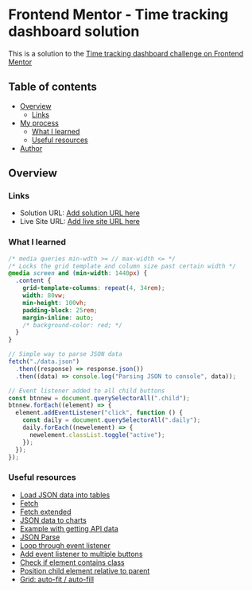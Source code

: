# Frontend Mentor - Time tracking dashboard solution

This is a solution to the [Time tracking dashboard challenge on Frontend Mentor](https://www.frontendmentor.io/challenges/time-tracking-dashboard-UIQ7167Jw)

## Table of contents

- [Overview](#overview)
  - [Links](#links)
- [My process](#my-process)
  - [What I learned](#what-i-learned)
  - [Useful resources](#useful-resources)
- [Author](#author)

## Overview

### Links

- Solution URL: [Add solution URL here](https://your-solution-url.com)
- Live Site URL: [Add live site URL here](https://your-live-site-url.com)

### What I learned

```css
/* media queries min-wdth >= // max-width <= */
/* Locks the grid template and column size past certain width */
@media screen and (min-width: 1440px) {
  .content {
    grid-template-columns: repeat(4, 34rem);
    width: 80vw;
    min-height: 100vh;
    padding-block: 25rem;
    margin-inline: auto;
    /* background-color: red; */
  }
}
```

```JavaScript
// Simple way to parse JSON data
fetch("./data.json")
  .then((response) => response.json())
  .then((data) => console.log("Parsing JSON to console", data));

// Event listener added to all child buttons
const btnnew = document.querySelectorAll(".child");
btnnew.forEach((element) => {
  element.addEventListener("click", function () {
    const daily = document.querySelectorAll(".daily");
    daily.forEach((newelement) => {
      newelement.classList.toggle("active");
    });
  });
});
```

### Useful resources

- [Load JSON data into tables](https://www.youtube.com/watch?v=qBg8IB3u28s)
- [Fetch](https://www.youtube.com/watch?v=5VCY9yCZnlc)
- [Fetch extended](https://www.youtube.com/watch?v=FN_ffvw_ksE)
- [JSON data to charts](https://www.youtube.com/watch?v=qZ17lr6Vn94)
- [Example with getting API data](https://www.youtube.com/watch?v=uxf0--uiX0I&t=216s)
- [JSON Parse](https://www.youtube.com/watch?v=LEBho3PUV3s)
- [Loop through event listener](https://stackoverflow.com/questions/50643302/addeventlistener-on-a-queryselectorall-with-classlist)
- [Add event listener to multiple buttons](https://flaviocopes.com/how-to-add-event-listener-multiple-elements-javascript/)
- [Check if element contains class](https://www.javascripttutorial.net/dom/css/check-if-an-element-contains-a-class/)
- [Position child element relative to parent](https://tomelliott.com/html-css/css-position-child-div-parent)
- [Grid: auto-fit / auto-fill](https://css-tricks.com/auto-sizing-columns-css-grid-auto-fill-vs-auto-fit/)
